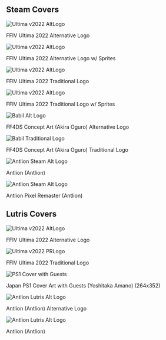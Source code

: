 ## Steam Covers


![Ultima v2022 AltLogo](https://github.com/mrbrawndo/FFIVUltimaArt/blob/main/Covers/FF4U2022_Steam_AltLogo.png?raw=true)

FFIV Ultima 2022 Alternative Logo


![Ultima v2022 AltLogo](https://github.com/mrbrawndo/FFIVUltimaArt/blob/main/Covers/FF4U2022_Steam_PRAltLogo.png?raw=true)

FFIV Ultima 2022 Alternative Logo w/ Sprites


![Ultima v2022 AltLogo](https://github.com/mrbrawndo/FFIVUltimaArt/blob/main/Covers/FF4U2022_Steam_PRLogo.png?raw=true)

FFIV Ultima 2022 Traditional Logo

![Ultima v2022 AltLogo](https://github.com/mrbrawndo/FFIVUltimaArt/blob/main/Covers/FF4U2022_Steam_PRLogo_Sprites.png?raw=true)

FFIV Ultima 2022 Traditional Logo w/ Sprites

![Babil Alt Logo](https://github.com/mrbrawndo/FFIVUltimaArt/blob/main/Covers/Babil_AltLogo.png?raw=true)

FF4DS Concept Art (Akira Oguro) Alternative Logo

![Babil Traditional Logo](https://github.com/mrbrawndo/FFIVUltimaArt/blob/main/Covers/Babil_PRLogo.png?raw=true)

FF4DS Concept Art (Akira Oguro) Traditional Logo

![Antlion Steam Alt Logo](https://github.com/mrbrawndo/FFIVUltimaArt/blob/main/Covers/Antlion_Steam_AltLogo.png?raw=true)

Antlion (Antlion)

![Antlion Steam Alt Logo](https://github.com/mrbrawndo/FFIVUltimaArt/blob/main/Covers/Antlion_Steam_AltLogo.png?raw=true)

Antlion Pixel Remaster (Antlion)


## Lutris Covers

![Ultima v2022 AltLogo](https://github.com/mrbrawndo/FFIVUltimaArt/blob/main/Covers/FF4U2022_Lutris_AltLogo.png?raw=true)

FFIV Ultima 2022 Alternative Logo

![Ultima v2022 PRLogo](https://github.com/mrbrawndo/FFIVUltimaArt/blob/main/Covers/FF4U2022_Lutris_PRLogo.png?raw=true)

FFIV Ultima 2022 Traditional Logo

![PS1 Cover with Guests](https://github.com/mrbrawndo/FFIVUltimaArt/blob/main/Covers/Amano_Lutris.jpg?raw=true)

Japan PS1 Cover Art with Guests (Yoshitaka Amano) (264x352)

![Antlion Lutris Alt Logo](https://github.com/mrbrawndo/FFIVUltimaArt/blob/main/Covers/Antlion_Lutris_AltLogo.png?raw=true)

Antlion (Antlion) Alternative Logo

![Antlion Lutris Alt Logo](https://github.com/mrbrawndo/FFIVUltimaArt/blob/main/Covers/Antlion_Lutris_AltLogo.png?raw=true)

Antlion (Antlion)
